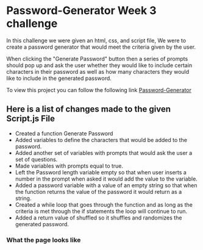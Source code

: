 # Password-Generator Week 3 challenge

In this challenge we were given an html, css, and script file, We were to create a password generator that would meet the criteria given by the user.

When clicking the "Generate Password" button then a series of prompts should pop up and ask the user whether they would like to include certain characters in their password as well as how many characters they would like to include in the generated password.

To view this project you can follow the following link [Password-Generator](https://cordovaivan.github.io/Password-Generator/)

## Here is a list of changes made to the given Script.js File

* Created a function Generate Password
* Added variables to define the characters that would be added to the password.
* Added another set of variables with prompts that would ask the user a set of questions.
* Made variables with prompts equal to true.
* Left the Password length variable empty so that when user inserts a number in the prompt when asked it would add the value to the variable.
* Added a password variable with a value of an empty string so that when the function returns the value of the password it would return as a string.
* Created a while loop that goes through the function and as long as the criteria is met through the if statements the loop will continue to run.
* Added a return value of shuffled so it shuffles and randomizes the generated password.

### What the page looks like 